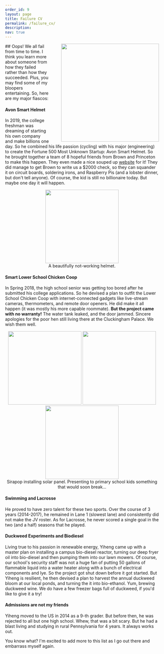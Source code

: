 ```yaml
---
order_id: 9
layout: page
title: Failure CV
permalink: /failure_cv/
description: 
nav: true
---
```


<img style="float: right; padding-left:40px;" width="320" src="https://yxie20.github.io/assets/img/failurecv/fiasco.jpg">
## Oops! 
We all fail from time to time. I think you learn more about someone from how they failed 
rather than how they succeeded. Plus, you may find some of my bloopers entertaining. So, here are 
my major fiascos:

#### Avon Smart Helmet
In 2019, the college freshman was dreaming of starting his own company and make billions one day. 
So he combined his life passion (cycling) with his major (engineering) to create the Fortune 500 
Most Unknown Startup: Avon Smart Helmet. So he brought together a team of 8 hopeful friends from 
Brown and Princeton to make this happen. They even made a nice souped up 
[website](https://avonsmarthelmet.wixsite.com/website) for it! 
They did manage to get Brown to write us a $2000 check, so they can squander it on circuit boards, 
soldering irons, and Raspberry Pis (and a lobster dinner, but don't tell anyone). 
Of course, the kid is still no billionaire today. But maybe one day it will happen.

<p align="center">
<img width="240" src="https://yxie20.github.io/assets/img/failurecv/helmet.png">
<br/> A beautifully not-working helmet.
</p>

#### Smart Lower School Chicken Coop
In Spring 2018, the high school senior was getting too bored after he submitted his college 
applications. So he devised a plan to outfit the Lower School Chicken Coop with internet-connected
gadgets like live-stream cameras, thermometers, and remote door openers. He did make it all happen
(it was mostly his more capable roommate). **But the project came with no warranty!** The water tank leaked, and 
the door jammed. Sincere apologies for the poor hen still living there at the Cluckingham Palace. 
We wish them well.

<p align="center">
<img width="240" src="https://yxie20.github.io/assets/img/failurecv/coop.jpg">
<img width="240" src="https://yxie20.github.io/assets/img/failurecv/coopkid1.jpg">
<img width="240" src="https://yxie20.github.io/assets/img/failurecv/coopkid2.jpg">
<br/>Sirapop installing solar panel. Presenting to primary school kids something that would soon break...
</p>


#### Swimming and Lacrosse
He proved to have zero talent for these two sports. Over the course of 3 years (2014-2017), he 
remained in Lane 1 (slowest lane) and consistently did not make the JV roster. As for Lacrosse, 
he never scored a single goal in the two (and a half) seasons that he played.


#### Duckweed Experiments and Biodiesel
Living true to his passion in renewable energy, Yiheng came up with a master plan on installing a 
campus bio-diesel reactor, turning our deep fryer oil into bio-diesel and then pumping them into 
our lawn mowers. Of course, our school's security staff was not a huge fan of putting 50 gallons of 
flammable liquid into a water heater along with a bunch of electrical components and lye. So the 
project got shut down before it got started. But Yiheng is resilient, he then devised a plan to 
harvest the annual duckweed bloom at our local ponds, and turning the it into bio-ethanol. Yum, 
brewing duckweed wine. We do have a few freezer bags full of duckweed, if you'd like to give it a try!


#### Admissions are not my friends
Yiheng moved to the US in 2014 as a 9-th grader. But before then, he was rejected to all but 
one high school. Whew, that was a bit scary. But he had a blast living and studying in rural 
Pennsylvania for 4 years. It always works out.

You know what? I'm excited to add more to this list as I go out there and embarrass myself again.